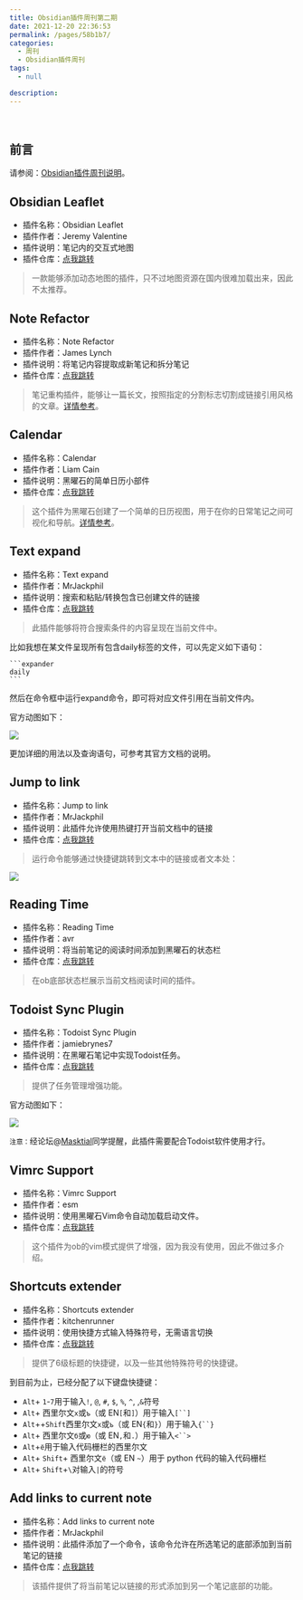 ```yaml
---
title: Obsidian插件周刊第二期
date: 2021-12-20 22:36:53
permalink: /pages/58b1b7/
categories:
  - 周刊
  - Obsidian插件周刊
tags:
  - null

description:
---
```


<br><ArticleTopAd></ArticleTopAd>

## 前言

请参阅：[Obsidian插件周刊说明](https://wiki.eryajf.net/pages/bcc523/)。

## Obsidian Leaflet

- 插件名称：Obsidian Leaflet
- 插件作者：Jeremy Valentine
- 插件说明：笔记内的交互式地图
- 插件仓库：[点我跳转](https://github.com/valentine195/obsidian-leaflet-plugin)

> 一款能够添加动态地图的插件，只不过地图资源在国内很难加载出来，因此不太推荐。

## Note Refactor

- 插件名称：Note Refactor
- 插件作者：James Lynch
- 插件说明：将笔记内容提取成新笔记和拆分笔记
- 插件仓库：[点我跳转](https://github.com/lynchjames/note-refactor-obsidian)

> 笔记重构插件，能够让一篇长文，按照指定的分割标志切割成链接引用风格的文章。[详情参考](https://wiki.eryajf.net/pages/6ed7fe/#note-refactor-obsidian)。

## Calendar

- 插件名称：Calendar
- 插件作者：Liam Cain
- 插件说明：黑曜石的简单日历小部件
- 插件仓库：[点我跳转](https://github.com/liamcain/obsidian-calendar-plugin)

> 这个插件为黑曜石创建了一个简单的日历视图，用于在你的日常笔记之间可视化和导航。[详情参考](https://wiki.eryajf.net/pages/6ed7fe/#calendar)。

## Text expand

- 插件名称：Text expand
- 插件作者：MrJackphil
- 插件说明：搜索和粘贴/转换包含已创建文件的链接
- 插件仓库：[点我跳转](https://github.com/mrjackphil/obsidian-text-expand)

> 此插件能够将符合搜索条件的内容呈现在当前文件中。

比如我想在某文件呈现所有包含daily标签的文件，可以先定义如下语句：

````
```expander
daily
```
````

然后在命令框中运行expand命令，即可将对应文件引用在当前文件内。

官方动图如下：

![](http://t.eryajf.net/imgs/2021/12/949a1e873aa4a5b7.gif)

更加详细的用法以及查询语句，可参考其官方文档的说明。

## Jump to link

- 插件名称：Jump to link
- 插件作者：MrJackphil
- 插件说明：此插件允许使用热键打开当前文档中的链接
- 插件仓库：[点我跳转](https://github.com/mrjackphil/obsidian-jump-to-link)

> 运行命令能够通过快捷键跳转到文本中的链接或者文本处：

![](http://t.eryajf.net/imgs/2021/12/9d8552240cb489ba.png)

## Reading Time

- 插件名称：Reading Time
- 插件作者：avr
- 插件说明：将当前笔记的阅读时间添加到黑曜石的状态栏
- 插件仓库：[点我跳转](https://github.com/avr/obsidian-reading-time)

> 在ob底部状态栏展示当前文档阅读时间的插件。

## Todoist Sync Plugin

- 插件名称：Todoist Sync Plugin
- 插件作者：jamiebrynes7
- 插件说明：在黑曜石笔记中实现Todoist任务。
- 插件仓库：[点我跳转](https://github.com/jamiebrynes7/obsidian-todoist-plugin)

> 提供了任务管理增强功能。

官方动图如下：

![](http://t.eryajf.net/imgs/2021/12/6cb6330bf2aee338.gif)

`注意：`经论坛@[Masktial](https://forum-zh.obsidian.md/u/Masktial)同学提醒，此插件需要配合Todoist软件使用才行。

## Vimrc Support

- 插件名称：Vimrc Support
- 插件作者：esm
- 插件说明：使用黑曜石Vim命令自动加载启动文件。
- 插件仓库：[点我跳转](https://github.com/esm7/obsidian-vimrc-support)

> 这个插件为ob的vim模式提供了增强，因为我没有使用，因此不做过多介绍。

## Shortcuts extender

- 插件名称：Shortcuts extender
- 插件作者：kitchenrunner
- 插件说明：使用快捷方式输入特殊符号，无需语言切换
- 插件仓库：[点我跳转](https://github.com/ryjjin/Obsidian-shortcuts-extender)

> 提供了6级标题的快捷键，以及一些其他特殊符号的快捷键。

到目前为止，已经分配了以下键盘快捷键：

-   `Alt`+ `1`-`7`用于输入`!`, `@`, `#`, `$`, `%`, `^`, ,`&`符号
-   `Alt`+ 西里尔文`х`或`ъ`（或 EN`[`和`]`）用于输入`[``]`
-   `Alt`++`Shift`西里尔文`х`或`ъ`（或 EN`{`和`}`）用于输入`{``}`
-   `Alt`+ 西里尔文`б`或`ю`（或 EN`,`和`.`）用于输入`<``>`
-   `Alt`+`ё`用于输入代码栅栏的西里尔文
-   `Alt`+ `Shift`+ 西里尔文`ё`（或 EN `~`）用于 python 代码的输入代码栅栏
-   `Alt`+ `Shift`+`\`对输入`|`的符号

## Add links to current note

- 插件名称：Add links to current note
- 插件作者：MrJackphil
- 插件说明：此插件添加了一个命令，该命令允许在所选笔记的底部添加到当前笔记的链接
- 插件仓库：[点我跳转](https://github.com/mrjackphil/obsidian-crosslink-between-notes)

> 该插件提供了将当前笔记以链接的形式添加到另一个笔记底部的功能。


<br><ArticleTopAd></ArticleTopAd>

